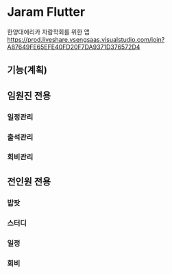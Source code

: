 # Jaram Flutter
한양대에리카 자람학회를 위한 앱  
https://prod.liveshare.vsengsaas.visualstudio.com/join?A87649FE65EFE40FD20F7DA9371D376572D4  

## 기능(계획)  
## 임원진 전용
### 일정관리
### 출석관리
### 회비관리
## 전인원 전용
### 밥팟
### 스터디
### 일정
### 회비

